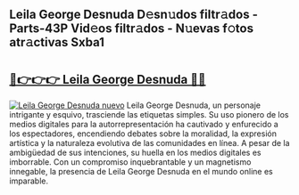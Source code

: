 ## Leila George Desnuda D𝚎sn𝚞dos filtr𝚊dos - Parts-43P Vid𝚎os filtr𝚊dos - N𝚞evas f𝚘tos atr𝚊ctivas Sxba1

# <h2><a href="http://mb9c1n8.tromn.icu/?c=Leila+George+Desnuda">🔗👉👉👉 Leila George Desnuda 🔗🔗</a></h2>

[![Leila George Desnuda nuevo](https://i.imgur.com/pEAQMta.gif)](http://mb9c1n8.tromn.icu/?c=Leila+George+Desnuda)
Leila George Desnuda, un personaje intrigante y esquivo, trasciende las etiquetas simples. Su uso pionero de los medios digitales para la autorrepresentación ha cautivado y enfurecido a los espectadores, encendiendo debates sobre la moralidad, la expresión artística y la naturaleza evolutiva de las comunidades en línea. A pesar de la ambigüedad de sus intenciones, su huella en los medios digitales es imborrable. Con un compromiso inquebrantable y un magnetismo innegable, la presencia de Leila George Desnuda en el mundo online es imparable.
